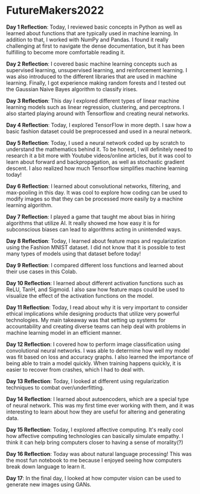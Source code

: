 # FutureMakers2022

**Day 1 Reflection**: Today, I reviewed basic concepts in Python as well as learned about functions that are typically used in machine learning. In addition to that, I worked with NumPy and Pandas. I found it really challenging at first to navigate the dense documentation, but it has been fulfilling to become more comfortable reading it. 

**Day 2 Reflection**: I covered basic machine learning concepts such as supervised learning, unsupervised learning, and reinforcement learning. I was also introduced to the different libraries that are used in machine learning. Finally, I got experience making random forests and I tested out the Gaussian Naive Bayes algorithm to classify irises. 

**Day 3 Reflection**: This day I explored different types of linear machine learning models such as linear regression, clustering, and perceptrons. I also started playing around with Tensorflow and creating neural networks.

**Day 4 Reflection**: Today, I explored TensorFlow in more depth. I saw how a basic fashion dataset could be preprocessed and used in a neural network.

**Day 5 Reflection**: Today, I used a neural network coded up by scratch to understand the mathematics behind it. To be honest, I will definitely need to research it a bit more with Youtube videos/online articles, but it was cool to learn about forward and backpropagation, as well as stochastic gradient descent. I also realized how much Tensorflow simplifies machine learning today!

**Day 6 Reflection**: I learned about convolutional networks, filtering, and max-pooling in this day. It was cool to explore how coding can be used to modify images so that they can be processed more easily by a machine learning algorithm.

**Day 7 Reflection**: I played a game that taught me about bias in hiring algorithms that utilize AI. It really showed me how easy it is for subconscious biases can lead to algorithms acting in unintended ways. 

**Day 8 Reflection**: Today, I learned about feature maps and regularization using the Fashion MNIST dataset. I did not know that it is possible to test many types of models using that dataset before today!

**Day 9 Reflection**: I compared different loss functions and learned about their use cases in this Colab.

**Day 10 Reflection**: I learned about different activation functions such as ReLU, TanH, and Sigmoid. I also saw how feature maps could be used to visualize the effect of the activation functions on the model. 

**Day 11 Reflection**: Today, I read about why it is very important to consider ethical implications while designing products that utilize very powerful technologies. My main takeaway was that setting up systems for accountability and creating diverse teams can help deal with problems in machine learning model in an efficient manner. 

**Day 12 Reflection**: I covered how to perform image classification using convolutional neural networks. I was able to determine how well my model was fit based on loss and accuracy graphs. I also learned the importance of being able to train a model quickly. When training happens quickly, it is easier to recover from crashes, which I had to deal with.

**Day 13 Reflection**: Today, I looked at different using regularization techniques to combat over/underfitting. 

**Day 14 Reflection**: I learned about autoencoders, which are a special type of neural network. This was my first time ever working with them, and it was interesting to learn about how they are useful for altering and generating data.

**Day 15 Reflection**: Today, I explored affective computing. It's really cool how affective computing technologies can basically 
simulate empathy. I think it can help bring computers closer to having a sense of morality(?)

**Day 16 Reflection**: Today was about natural language processing! This was the most fun notebook to me because I enjoyed seeing how computers break down language to learn it.

**Day 17**: In the final day, I looked at how computer vision can be used to generate new images using GANs.
